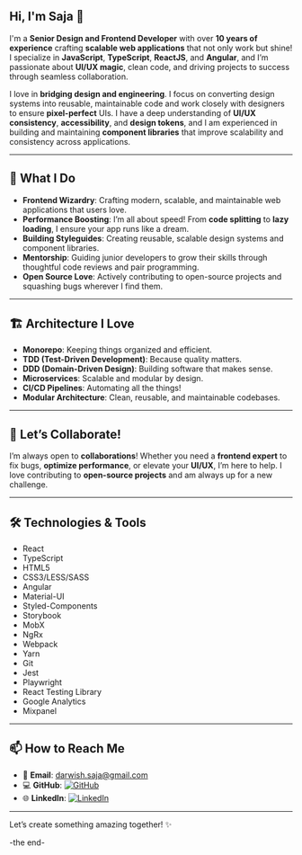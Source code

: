 ## Hi, I'm Saja 👋

I'm a **Senior Design and Frontend Developer** with over **10 years of experience** crafting **scalable web applications** that not only work but shine! I specialize in **JavaScript**, **TypeScript**, **ReactJS**, and **Angular**, and I’m passionate about **UI/UX magic**, clean code, and driving projects to success through seamless collaboration.

I love in **bridging design and engineering**. I focus on converting design systems into reusable, maintainable code and work closely with designers to ensure **pixel-perfect** UIs. I have a deep understanding of **UI/UX consistency**, **accessibility**, and **design tokens**, and I am experienced in building and maintaining **component libraries** that improve scalability and consistency across applications.

---

## 🚀 What I Do
- **Frontend Wizardry**: Crafting modern, scalable, and maintainable web applications that users love.
- **Performance Boosting**: I’m all about speed! From **code splitting** to **lazy loading**, I ensure your app runs like a dream.
- **Building Styleguides**: Creating reusable, scalable design systems and component libraries.
- **Mentorship**: Guiding junior developers to grow their skills through thoughtful code reviews and pair programming.
- **Open Source Love**: Actively contributing to open-source projects and squashing bugs wherever I find them.

---

## 🏗️ Architecture I Love
- **Monorepo**: Keeping things organized and efficient.  
- **TDD (Test-Driven Development)**: Because quality matters.  
- **DDD (Domain-Driven Design)**: Building software that makes sense.  
- **Microservices**: Scalable and modular by design.  
- **CI/CD Pipelines**: Automating all the things!  
- **Modular Architecture**: Clean, reusable, and maintainable codebases.

---

## 📢 Let’s Collaborate!
I’m always open to **collaborations**! Whether you need a **frontend expert** to fix bugs, **optimize performance**, or elevate your **UI/UX**, I’m here to help. I love contributing to **open-source projects** and am always up for a new challenge.

---

## 🛠️ Technologies & Tools
- React
- TypeScript
- HTML5
- CSS3/LESS/SASS
- Angular
- Material-UI
- Styled-Components
- Storybook
- MobX
- NgRx
- Webpack
- Yarn
- Git
- Jest
- Playwright
- React Testing Library
- Google Analytics
- Mixpanel

---

## 📫 How to Reach Me

- 📧 **Email**: [darwish.saja@gmail.com](mailto:darwish.saja@gmail.com)  
- 💻 **GitHub**: [![GitHub](https://img.shields.io/badge/GitHub-181717?style=flat&logo=github&logoColor=white)](https://github.com/SjaDrwsh/SjaDrwsh)  
- 🌐 **LinkedIn**: [![LinkedIn](https://img.shields.io/badge/LinkedIn-0A66C2?style=flat&logo=linkedin&logoColor=white)](https://www.linkedin.com/in/saja-darwish/)  

---

Let’s create something amazing together! ✨

-the end-

